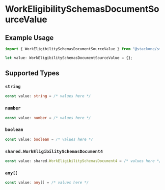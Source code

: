 # WorkEligibilitySchemasDocumentSourceValue

## Example Usage

```typescript
import { WorkEligibilitySchemasDocumentSourceValue } from "@stackone/stackone-client-ts/sdk/models/shared";

let value: WorkEligibilitySchemasDocumentSourceValue = {};
```

## Supported Types

### `string`

```typescript
const value: string = /* values here */
```

### `number`

```typescript
const value: number = /* values here */
```

### `boolean`

```typescript
const value: boolean = /* values here */
```

### `shared.WorkEligibilitySchemasDocument4`

```typescript
const value: shared.WorkEligibilitySchemasDocument4 = /* values here */
```

### `any[]`

```typescript
const value: any[] = /* values here */
```


